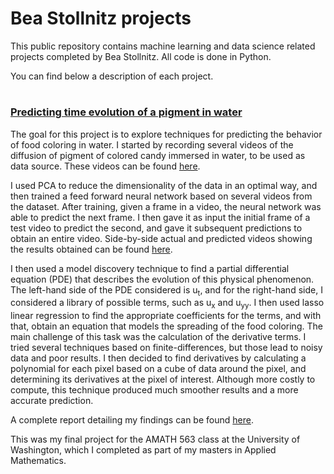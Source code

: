 # Bea Stollnitz projects

This public repository contains machine learning and data science related projects completed by Bea Stollnitz. All code is done in Python.

You can find below a description of each project.

# <h3><a href="https://github.com/bstollnitz/portfolio/tree/master/PigmentInWater">Predicting time evolution of a pigment in water</a></h3>

The goal for this project is to explore techniques for predicting the behavior of food coloring in water. I started by recording 
several videos of the diffusion of pigment of colored candy immersed in water, to be used as data source. These videos can be found 
<a href="https://1drv.ms/u/s!AiCY1Uw6PbEfhaEnX_drCPi235I8nA?e=cvSX1Y">here</a>. 

I used PCA to reduce the dimensionality of the data in an optimal way, and then trained a feed forward neural network based
on several videos from the dataset. After training, given a frame in a video, the neural network was
able to predict the next frame. I then gave it as input the initial frame of a test video to predict the second, and 
gave it subsequent predictions to obtain an entire video. 
Side-by-side actual and predicted videos showing the results obtained can be found 
<a href="https://onedrive.live.com/?authkey=%21ABszfQPupa2Ljb8&id=1FB13D3A4CD59820%2186181&cid=1FB13D3A4CD59820">here</a>.

I then used a model discovery technique to find a partial differential equation (PDE) that describes the evolution of this physical
phenomenon. The left-hand side of the PDE considered is u<sub>t</sub>, and for the right-hand side, I 
considered a library of possible terms, such as u<sub>x</sub> and u<sub>yy</sub>. I then used lasso 
linear regression to find the appropriate coefficients for the terms, and with that, obtain an equation that models the spreading of the
food coloring. The main challenge of this task was the calculation of the derivative terms. I tried several techniques based on 
finite-differences, but those lead to noisy data and poor results. I then decided to find derivatives by calculating a polynomial 
for each pixel based on a cube of data around the pixel, and determining its derivatives at the pixel of interest. Although more costly 
to compute, this technique produced much smoother results and a more accurate prediction.

A complete report detailing my findings can be found <a href="https://1drv.ms/u/s!AiCY1Uw6PbEfhaE_M7NdKVk-i9psCQ?e=peDtmd">here</a>.

This was my final project for the AMATH 563 class at the University of Washington, which I completed as part of my masters in 
Applied Mathematics.
